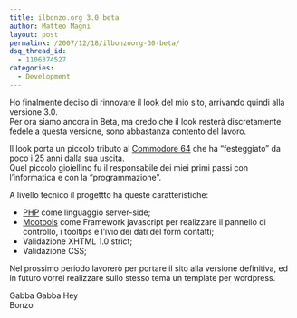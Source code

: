 ```yaml
---
title: ilbonzo.org 3.0 beta
author: Matteo Magni
layout: post
permalink: /2007/12/18/ilbonzoorg-30-beta/
dsq_thread_id:
  - 1106374527
categories:
  - Development
---
```

Ho finalmente deciso di rinnovare il look del mio sito, arrivando quindi alla versione 3.0.  
Per ora siamo ancora in Beta, ma credo che il look resterà discretamente fedele a questa versione, sono abbastanza contento del lavoro.

Il look porta un piccolo tributo al [Commodore 64][1] che ha &#8220;festeggiato&#8221; da poco i 25 anni dalla sua uscita.  
Quel piccolo gioiellino fu il responsabile dei miei primi passi con l&#8217;informatica e con la &#8220;programmazione&#8221;.

A livello tecnico il progettto ha queste caratteristiche:

*   [PHP][2] come linguaggio server-side;
*   [Mootools][3] come Framework javascript per realizzare il pannello di controllo, i tooltips e l&#8217;ivio dei dati del form contatti;
*   Validazione XHTML 1.0 strict;
*   Validazione CSS;

Nel prossimo periodo lavorerò per portare il sito alla versione definitiva, ed in futuro vorrei realizzare sullo stesso tema un template per wordpress.

Gabba Gabba Hey  
Bonzo

<div class='kindleWidget kindleLight' >
  
</div>



 [1]: http://it.wikipedia.org/wiki/Commodore_64
 [2]: http://www.php.net
 [3]: http://mootools.net
